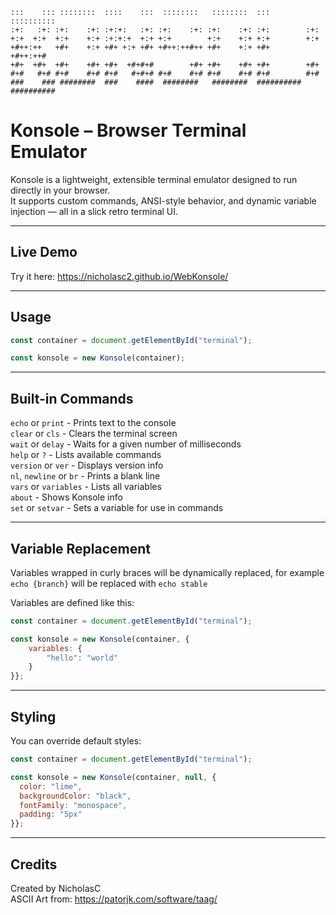 ```
:::    ::: ::::::::  ::::    :::  ::::::::   ::::::::  :::        :::::::::: 
:+:   :+: :+:    :+: :+:+:   :+: :+:    :+: :+:    :+: :+:        :+:        
+:+  +:+  +:+    +:+ :+:+:+  +:+ +:+        +:+    +:+ +:+        +:+        
+#++:++   +#+    +:+ +#+ +:+ +#+ +#++:++#++ +#+    +:+ +#+        +#++:++#   
+#+  +#+  +#+    +#+ +#+  +#+#+#        +#+ +#+    +#+ +#+        +#+        
#+#   #+# #+#    #+# #+#   #+#+# #+#    #+# #+#    #+# #+#        #+#        
###    ### ########  ###    ####  ########   ########  ########## ##########
```

# Konsole – Browser Terminal Emulator

Konsole is a lightweight, extensible terminal emulator designed to run directly in your browser.  
It supports custom commands, ANSI-style behavior, and dynamic variable injection — all in a slick retro terminal UI.

---

## Live Demo

Try it here: https://nicholasc2.github.io/WebKonsole/

---

## Usage

```js
const container = document.getElementById("terminal");

const konsole = new Konsole(container);
```

---

## Built-in Commands

`echo` or `print` - Prints text to the console  
`clear` or `cls` - Clears the terminal screen  
`wait` or `delay` - Waits for a given number of milliseconds  
`help` or `?` - Lists available commands  
`version` or `ver` - Displays version info  
`nl`, `newline` or `br` - Prints a blank line  
`vars` or `variables` - Lists all variables  
`about` - Shows Konsole info  
`set` or `setvar` - Sets a variable for use in commands  

---

## Variable Replacement

Variables wrapped in curly braces will be dynamically replaced, for example
`echo {branch}`
will be replaced with
`echo stable`

Variables are defined like this:

```js
const container = document.getElementById("terminal");

const konsole = new Konsole(container, {
    variables: {
        "hello": "world"
    }
}};
```

---

## Styling

You can override default styles:

```js
const container = document.getElementById("terminal");

const konsole = new Konsole(container, null, {
  color: "lime",
  backgroundColor: "black",
  fontFamily: "monospace",
  padding: "5px"
}};
```

---

## Credits

Created by NicholasC  
ASCII Art from: https://patorjk.com/software/taag/
